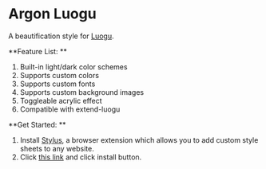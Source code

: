 # Argon Luogu

A beautification style for [Luogu](https://www.luogu.com).

**Feature List: **
1. Built-in light/dark color schemes
2. Supports custom colors
3. Supports custom fonts
4. Supports custom background images
5. Toggleable acrylic effect
6. Compatible with extend-luogu

**Get Started: **
1. Install [Stylus](https://chromewebstore.google.com/detail/stylus/clngdbkpkpeebahjckkjfobafhncgmne), a browser extension which allows you to add custom style sheets to any website.
2. Click [this link](https://userstyles.world/style/12397/re-2024) and click install button.
